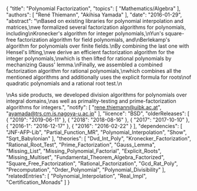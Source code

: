 {
    "title": "Polynomial Factorization",
    "topics": [
        "Mathematics/Algebra"
    ],
    "authors": [
        "René Thiemann",
        "Akihisa Yamada"
    ],
    "date": "2016-01-29",
    "abstract": "\nBased on existing libraries for polynomial interpolation and matrices,\nwe formalized several factorization algorithms for polynomials, including\nKronecker's algorithm for integer polynomials,\nYun's square-free factorization algorithm for field polynomials, and\nBerlekamp's algorithm for polynomials over finite fields.\nBy combining the last one with Hensel's lifting,\nwe derive an efficient factorization algorithm for the integer polynomials,\nwhich is then lifted for rational polynomials by mechanizing Gauss' lemma.\nFinally, we assembled a combined factorization algorithm for rational polynomials,\nwhich combines all the mentioned algorithms and additionally uses the explicit formula for roots\nof quadratic polynomials and a rational root test.\n<p>\nAs side products, we developed division algorithms for polynomials over integral domains,\nas well as primality-testing and prime-factorization algorithms for integers.",
    "notify": [
        "rene.thiemann@uibk.ac.at",
        "ayamada@trs.cm.is.nagoya-u.ac.jp"
    ],
    "licence": "BSD",
    "olderReleases": [
        {
            "2019": "2019-06-11"
        },
        {
            "2018": "2018-08-16"
        },
        {
            "2017": "2017-10-10"
        },
        {
            "2016-1": "2016-12-17"
        },
        {
            "2016": "2016-02-22"
        }
    ],
    "dependencies": [
        "JNF-AFP-Lib",
        "Partial_Function_MR",
        "Polynomial_Interpolation",
        "Show",
        "Sqrt_Babylonian"
    ],
    "theories": [
        "Dvd_Int_Poly",
        "Kronecker_Factorization",
        "Rational_Root_Test",
        "Prime_Factorization",
        "Gauss_Lemma",
        "Missing_List",
        "Missing_Polynomial_Factorial",
        "Explicit_Roots",
        "Missing_Multiset",
        "Fundamental_Theorem_Algebra_Factorized",
        "Square_Free_Factorization",
        "Rational_Factorization",
        "Gcd_Rat_Poly",
        "Precomputation",
        "Order_Polynomial",
        "Polynomial_Divisibility"
    ],
    "relatedEntries": [
        "Polynomial_Interpolation",
        "Real_Impl",
        "Certification_Monads"
    ]
}
